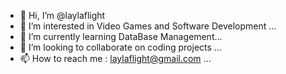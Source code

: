 - 👋 Hi, I’m @laylaflight
- 👀 I’m interested in Video Games and Software Development ...
- 🌱 I’m currently learning DataBase Management...
- 💞️ I’m looking to collaborate on coding projects ...
- 📫 How to reach me : laylaflight@gmail.com ...

<!---
laylaflight/laylaflight is a ✨ special ✨ repository because its `README.md` (this file) appears on your GitHub profile.
You can click the Preview link to take a look at your changes.
--->
